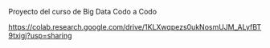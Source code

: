 Proyecto del curso de Big Data Codo a Codo

https://colab.research.google.com/drive/1KLXwqpezs0ukNosmUJM_ALyfBT9txigj?usp=sharing
